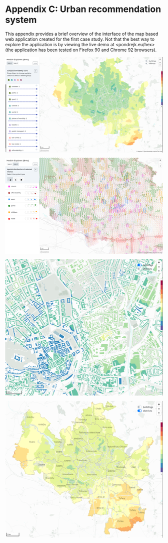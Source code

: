 # Appendix C: Urban recommendation system

This appendix provides a brief overview of the interface of the map based web application created for the first case study. Not that the best way to explore the application is by viewing the live demo at <pondrejk.eu/hex> (the application has been tested on Firefox 90 and Chrome 92 browsers).

![Full view of the interface in mode 1 view](imgs/apx2/img-full_page_type1.png)

![Full view of the interface in mode 2 view](imgs/apx2/img-full_page_type2.png)

![Mode 1 view with buildings overlay enabled.](imgs/apx2/img-with-buildings.png)

![Mode 1 view with districts overlay enabled.](imgs/apx2/img-districts-on.png)


